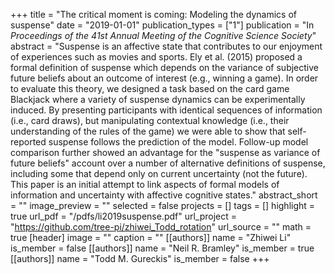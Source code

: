 +++
title = "The critical moment is coming: Modeling the dynamics of suspense"
date = "2019-01-01"
publication_types = ["1"]
publication = "In _Proceedings of the 41st Annual Meeting of the Cognitive Science Society_"
abstract = "Suspense is an affective state that contributes to our enjoyment of experiences such as movies and sports. Ely et al. (2015) proposed a formal definition of suspense which depends on the variance of subjective future beliefs about an outcome of interest (e.g., winning a game). In order to evaluate this theory, we designed a task based on the card game Blackjack where a variety of suspense dynamics can be experimentally induced. By presenting participants with identical sequences of information (i.e., card draws), but manipulating contextual knowledge (i.e., their understanding of the rules of the game) we were able to show that self-reported suspense follows the prediction of the model. Follow-up model comparison further showed an advantage for the \"suspense as variance of future beliefs\" account over a number of alternative definitions of suspense, including some that depend only on current uncertainty (not the future). This paper is an initial attempt to link aspects of formal models of information and uncertainty with affective cognitive states."
abstract_short = ""
image_preview = ""
selected = false
projects = []
tags = []
highlight = true
url_pdf = "/pdfs/li2019suspense.pdf"
url_project = "https://github.com/tree-pi/zhiwei_Todd_rotation"
url_source = ""
math = true
[header]
image = ""
caption = ""
[[authors]]
	name = "Zhiwei Li"
	is_member = false
[[authors]]
	name = "Neil R. Bramley"
	is_member = true
[[authors]]
	name = "Todd M. Gureckis"
	is_member = false
+++
